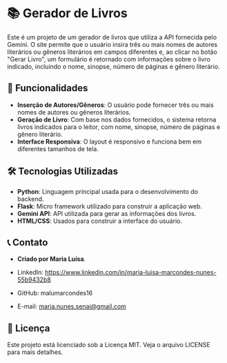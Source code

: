 # 📚 Gerador de Livros

Este é um projeto de um gerador de livros que utiliza a API fornecida pelo Gemini. O site permite que o usuário insira três ou mais nomes de autores literários ou gêneros literários em campos diferentes e, ao clicar no botão "Gerar Livro", um formulário é retornado com informações sobre o livro indicado, incluindo o nome, sinopse, número de páginas e gênero literário.

## 🌟 Funcionalidades

- **Inserção de Autores/Gêneros**: O usuário pode fornecer três ou mais nomes de autores ou gêneros literários.
- **Geração de Livro**: Com base nos dados fornecidos, o sistema retorna livros indicados para o leitor, com nome, sinopse, número de páginas e gênero literário.
- **Interface Responsiva**: O layout é responsivo e funciona bem em diferentes tamanhos de tela.

## 🛠️ Tecnologias Utilizadas

- **Python**: Linguagem principal usada para o desenvolvimento do backend.
- **Flask**: Micro framework utilizado para construir a aplicação web.
- **Gemini API**: API utilizada para gerar as informações dos livros.
- **HTML/CSS**: Usados para construir a interface do usuário.


## 📞 Contato
- **Criado por Maria Luísa**.

- LinkedIn: https://www.linkedin.com/in/maria-luisa-marcondes-nunes-55b9432b8
- GitHub: malumarcondes16
- E-mail: maria.nunes.senai@gmail.com

## 📄 Licença
Este projeto está licenciado sob a Licença MIT. Veja o arquivo LICENSE para mais detalhes.
